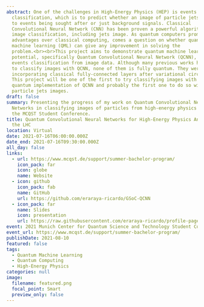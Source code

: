 ```yaml
---
abstract: One of the challenges in High-Energy Physics (HEP) is events
  classification, which is to predict whether an image of particle jets belongs
  to events being sought after or just background signals. Classical
  Convolutional Neural Network (CNN) has been proven a powerful algorithm in
  image classification, including jets image. As quantum computers promise many
  advantages over classical computing, comes a question on whether quantum
  machine learning (QML) can give any improvement in solving the
  problem.<br><br>This project aims to demonstrate quantum machine learning's
  potential, specifically Quantum Convolutional Neural Network (QCNN), in HEP
  events classification from image data. Although many previous works have tried
  to classify images with QCNN, none of them is fully quantum. They were still
  incorporating classical fully-connected layers after variational circuits.
  This project will be one of the first to try classifying images with a fully
  quantum implementation of QCNN and probably the first one to do so with
  particle jets images.
draft: false
summary: Presenting the progress of my work on Quantum Convolutional Neural
  Networks in classifying images of particles from high-energy physics events at
  the MCQST Student Conference.
title: Quantum Convolutional Neural Networks for High-Energy Physics Analysis at
  the LHC
location: Virtual
date: 2021-07-16T06:00:00.000Z
date_end: 2021-07-16T09:30:00.000Z
all_day: false
links:
  - url: https://www.mcqst.de/support/summer-bachelor-program/
    icon_pack: far
    icon: globe
    name: Website
  - icon: github
    icon_pack: fab
    name: GitHub
    url: https://github.com/eraraya-ricardo/GSoC-QCNN
  - icon_pack: far
    name: Slides
    icon: presentation
    url: https://raw.githubusercontent.com/eraraya-ricardo/profile-page/master/content/event/mcqst-student-conference/MCQST%20Student%20Conference%20Presentation.pdf
event: 2021 Munich Center for Quantum Science and Technology Student Conference
event_url: https://www.mcqst.de/support/summer-bachelor-program/
publishDate: 2021-08-10
featured: false
tags:
  - Quantum Machine Learning
  - Quantum Computing
  - High-Energy Physics
categories: null
image:
  filename: featured.png
  focal_point: Smart
  preview_only: false
---
```

